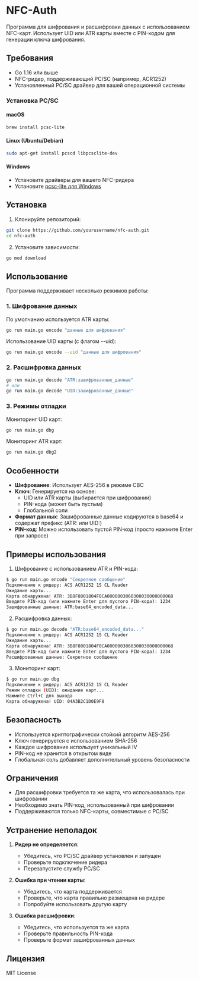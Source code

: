 # NFC-Auth

Программа для шифрования и расшифровки данных с использованием NFC-карт. Использует UID или ATR карты вместе с PIN-кодом для генерации ключа шифрования.

## Требования

- Go 1.16 или выше
- NFC-ридер, поддерживающий PC/SC (например, ACR1252)
- Установленный PC/SC драйвер для вашей операционной системы

### Установка PC/SC

#### macOS
```bash
brew install pcsc-lite
```

#### Linux (Ubuntu/Debian)
```bash
sudo apt-get install pcscd libpcsclite-dev
```

#### Windows
- Установите драйверы для вашего NFC-ридера
- Установите [pcsc-lite для Windows](https://github.com/LudovicRousseau/pcsclite/releases)

## Установка

1. Клонируйте репозиторий:
```bash
git clone https://github.com/yourusername/nfc-auth.git
cd nfc-auth
```

2. Установите зависимости:
```bash
go mod download
```

## Использование

Программа поддерживает несколько режимов работы:

### 1. Шифрование данных

По умолчанию используется ATR карты:
```bash
go run main.go encode "данные для шифрования"
```

Использование UID карты (с флагом --uid):
```bash
go run main.go encode --uid "данные для шифрования"
```

### 2. Расшифровка данных

```bash
go run main.go decode "ATR:зашифрованные_данные"
# или
go run main.go decode "UID:зашифрованные_данные"
```

### 3. Режимы отладки

Мониторинг UID карт:
```bash
go run main.go dbg
```

Мониторинг ATR карт:
```bash
go run main.go dbg2
```

## Особенности

- **Шифрование**: Использует AES-256 в режиме CBC
- **Ключ**: Генерируется на основе:
  - UID или ATR карты (выбирается при шифровании)
  - PIN-кода (может быть пустым)
  - Глобальной соли
- **Формат данных**: Зашифрованные данные кодируются в base64 и содержат префикс (ATR: или UID:)
- **PIN-код**: Можно использовать пустой PIN-код (просто нажмите Enter при запросе)

## Примеры использования

1. Шифрование с использованием ATR и PIN-кода:
```bash
$ go run main.go encode "Секретное сообщение"
Подключение к ридеру: ACS ACR1252 1S CL Reader
Ожидание карты...
Карта обнаружена! ATR: 3B8F8001804F0CA0000003060300030000000068
Введите PIN-код (или нажмите Enter для пустого PIN-кода): 1234
Зашифрованные данные: ATR:base64_encoded_data...
```

2. Расшифровка данных:
```bash
$ go run main.go decode "ATR:base64_encoded_data..."
Подключение к ридеру: ACS ACR1252 1S CL Reader
Ожидание карты...
Карта обнаружена! ATR: 3B8F8001804F0CA0000003060300030000000068
Введите PIN-код (или нажмите Enter для пустого PIN-кода): 1234
Расшифрованные данные: Секретное сообщение
```

3. Мониторинг карт:
```bash
$ go run main.go dbg
Подключение к ридеру: ACS ACR1252 1S CL Reader
Режим отладки (UID): ожидание карт...
Нажмите Ctrl+C для выхода
Карта обнаружена! UID: 04A3B2C1D0E9F8
```

## Безопасность

- Используется криптографически стойкий алгоритм AES-256
- Ключ генерируется с использованием SHA-256
- Каждое шифрование использует уникальный IV
- PIN-код не хранится в открытом виде
- Глобальная соль добавляет дополнительный уровень безопасности

## Ограничения

- Для расшифровки требуется та же карта, что использовалась при шифровании
- Необходимо знать PIN-код, использованный при шифровании
- Поддерживаются только NFC-карты, совместимые с PC/SC

## Устранение неполадок

1. **Ридер не определяется**:
   - Убедитесь, что PC/SC драйвер установлен и запущен
   - Проверьте подключение ридера
   - Перезапустите службу PC/SC

2. **Ошибка при чтении карты**:
   - Убедитесь, что карта поддерживается
   - Проверьте, что карта правильно размещена на ридере
   - Попробуйте использовать другую карту

3. **Ошибка расшифровки**:
   - Убедитесь, что используется та же карта
   - Проверьте правильность PIN-кода
   - Проверьте формат зашифрованных данных

## Лицензия

MIT License 